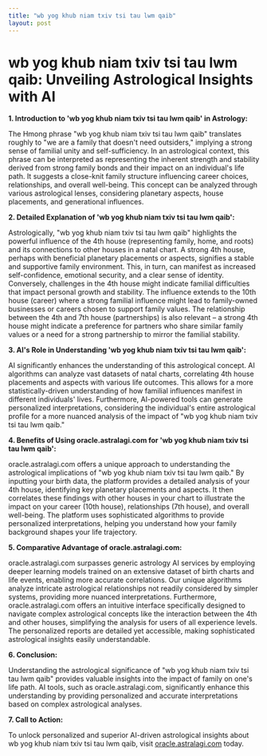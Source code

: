 ```yaml
---
title: "wb yog khub niam txiv tsi tau lwm qaib"
layout: post
---
```


# wb yog khub niam txiv tsi tau lwm qaib: Unveiling Astrological Insights with AI

**1. Introduction to 'wb yog khub niam txiv tsi tau lwm qaib' in Astrology:**

The Hmong phrase "wb yog khub niam txiv tsi tau lwm qaib" translates roughly to "we are a family that doesn't need outsiders," implying a strong sense of familial unity and self-sufficiency.  In an astrological context, this phrase can be interpreted as representing the inherent strength and stability derived from strong family bonds and their impact on an individual's life path.  It suggests a close-knit family structure influencing career choices, relationships, and overall well-being. This concept can be analyzed through various astrological lenses, considering planetary aspects, house placements, and generational influences.

**2. Detailed Explanation of 'wb yog khub niam txiv tsi tau lwm qaib':**

Astrologically, "wb yog khub niam txiv tsi tau lwm qaib" highlights the powerful influence of the 4th house (representing family, home, and roots) and its connections to other houses in a natal chart.  A strong 4th house, perhaps with beneficial planetary placements or aspects, signifies a stable and supportive family environment. This, in turn, can manifest as increased self-confidence, emotional security, and a clear sense of identity. Conversely, challenges in the 4th house might indicate familial difficulties that impact personal growth and stability.  The influence extends to the 10th house (career) where a strong familial influence might lead to family-owned businesses or careers chosen to support family values.  The relationship between the 4th and 7th house (partnerships) is also relevant – a strong 4th house might indicate a preference for partners who share similar family values or a need for a strong partnership to mirror the familial stability.

**3. AI's Role in Understanding 'wb yog khub niam txiv tsi tau lwm qaib':**

AI significantly enhances the understanding of this astrological concept. AI algorithms can analyze vast datasets of natal charts, correlating 4th house placements and aspects with various life outcomes.  This allows for a more statistically-driven understanding of how familial influences manifest in different individuals' lives.  Furthermore, AI-powered tools can generate personalized interpretations, considering the individual's entire astrological profile for a more nuanced analysis of the impact of "wb yog khub niam txiv tsi tau lwm qaib."

**4. Benefits of Using oracle.astralagi.com for 'wb yog khub niam txiv tsi tau lwm qaib':**

oracle.astralagi.com offers a unique approach to understanding the astrological implications of "wb yog khub niam txiv tsi tau lwm qaib."  By inputting your birth data, the platform provides a detailed analysis of your 4th house, identifying key planetary placements and aspects.  It then correlates these findings with other houses in your chart to illustrate the impact on your career (10th house), relationships (7th house), and overall well-being. The platform uses sophisticated algorithms to provide personalized interpretations, helping you understand how your family background shapes your life trajectory.

**5. Comparative Advantage of oracle.astralagi.com:**

oracle.astralagi.com surpasses generic astrology AI services by employing deeper learning models trained on an extensive dataset of birth charts and life events, enabling more accurate correlations.  Our unique algorithms analyze intricate astrological relationships not readily considered by simpler systems, providing more nuanced interpretations.  Furthermore, oracle.astralagi.com offers an intuitive interface specifically designed to navigate complex astrological concepts like the interaction between the 4th and other houses, simplifying the analysis for users of all experience levels.  The personalized reports are detailed yet accessible, making sophisticated astrological insights easily understandable.

**6. Conclusion:**

Understanding the astrological significance of "wb yog khub niam txiv tsi tau lwm qaib" provides valuable insights into the impact of family on one's life path. AI tools, such as oracle.astralagi.com, significantly enhance this understanding by providing personalized and accurate interpretations based on complex astrological analyses.

**7. Call to Action:**

To unlock personalized and superior AI-driven astrological insights about wb yog khub niam txiv tsi tau lwm qaib, visit [oracle.astralagi.com](https://oracle.astralagi.com) today.